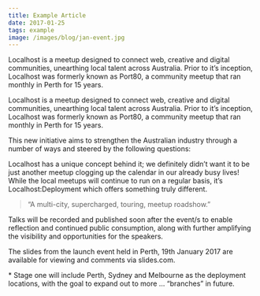 ```yaml
---
title: Example Article
date: 2017-01-25
tags: example
image: /images/blog/jan-event.jpg
---
```


<p class="lead-paragraph">Localhost is a meetup designed to connect web, creative and digital communities, unearthing local talent across Australia. Prior to it’s inception, Localhost was formerly known as Port80, a community meetup that ran monthly in Perth for 15 years.</p>

Localhost is a meetup designed to connect web, creative and digital communities, unearthing local talent across Australia. Prior to it’s inception, Localhost was formerly known as Port80, a community meetup that ran monthly in Perth for 15 years.

This new initiative aims to strengthen the Australian industry through a number of ways and steered by the following questions:

Localhost has a unique concept behind it; we definitely didn’t want it to be just another meetup clogging up the calendar in our already busy lives! While the local meetups will continue to run on a regular basis, it’s Localhost:Deployment which offers something truly different.

> “A multi-city, supercharged, touring, meetup roadshow.”

Talks will be recorded and published soon after the event/s to enable reflection and continued public consumption, along with further amplifying the visibility and opportunities for the speakers.

The slides from the launch event held in Perth, 19th January 2017 are available for viewing and comments via slides.com.

\* Stage one will include Perth, Sydney and Melbourne as the deployment locations, with the goal to expand out to more … “branches” in future.
